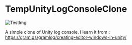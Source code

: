 # TempUnityLogConsoleClone

![TestImg](FolderToRemove/pic001.jpg)

A simple clone of Unity log console.
I learn it from : https://gram.gs/gramlog/creating-editor-windows-in-unity/